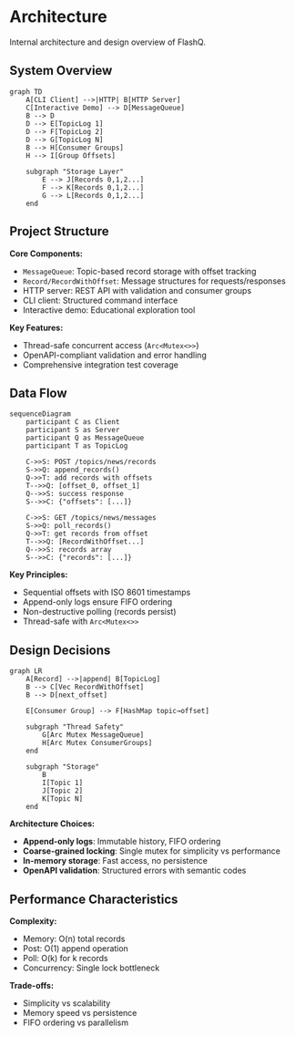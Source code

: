 # Architecture

Internal architecture and design overview of FlashQ.

## System Overview

```mermaid
graph TD
    A[CLI Client] -->|HTTP| B[HTTP Server]
    C[Interactive Demo] --> D[MessageQueue]
    B --> D
    D --> E[TopicLog 1]
    D --> F[TopicLog 2]
    D --> G[TopicLog N]
    B --> H[Consumer Groups]
    H --> I[Group Offsets]
    
    subgraph "Storage Layer"
        E --> J[Records 0,1,2...]
        F --> K[Records 0,1,2...]
        G --> L[Records 0,1,2...]
    end
```

## Project Structure

**Core Components:**
- `MessageQueue`: Topic-based record storage with offset tracking
- `Record/RecordWithOffset`: Message structures for requests/responses  
- HTTP server: REST API with validation and consumer groups
- CLI client: Structured command interface
- Interactive demo: Educational exploration tool

**Key Features:**
- Thread-safe concurrent access (`Arc<Mutex<>>`)
- OpenAPI-compliant validation and error handling
- Comprehensive integration test coverage

## Data Flow

```mermaid
sequenceDiagram
    participant C as Client
    participant S as Server  
    participant Q as MessageQueue
    participant T as TopicLog
    
    C->>S: POST /topics/news/records
    S->>Q: append_records()
    Q->>T: add records with offsets
    T-->>Q: [offset_0, offset_1]
    Q-->>S: success response
    S-->>C: {"offsets": [...]}
    
    C->>S: GET /topics/news/messages
    S->>Q: poll_records()  
    Q->>T: get records from offset
    T-->>Q: [RecordWithOffset...]
    Q-->>S: records array
    S-->>C: {"records": [...]}
```

**Key Principles:**
- Sequential offsets with ISO 8601 timestamps
- Append-only logs ensure FIFO ordering  
- Non-destructive polling (records persist)
- Thread-safe with `Arc<Mutex<>>`

## Design Decisions

```mermaid
graph LR
    A[Record] -->|append| B[TopicLog]
    B --> C[Vec RecordWithOffset]
    B --> D[next_offset]
    
    E[Consumer Group] --> F[HashMap topic→offset]
    
    subgraph "Thread Safety"
        G[Arc Mutex MessageQueue] 
        H[Arc Mutex ConsumerGroups]
    end
    
    subgraph "Storage"
        B
        I[Topic 1]
        J[Topic 2]
        K[Topic N]
    end
```

**Architecture Choices:**
- **Append-only logs**: Immutable history, FIFO ordering
- **Coarse-grained locking**: Single mutex for simplicity vs performance
- **In-memory storage**: Fast access, no persistence
- **OpenAPI validation**: Structured errors with semantic codes

## Performance Characteristics

**Complexity:**
- Memory: O(n) total records
- Post: O(1) append operation
- Poll: O(k) for k records
- Concurrency: Single lock bottleneck

**Trade-offs:**
- Simplicity vs scalability
- Memory speed vs persistence  
- FIFO ordering vs parallelism